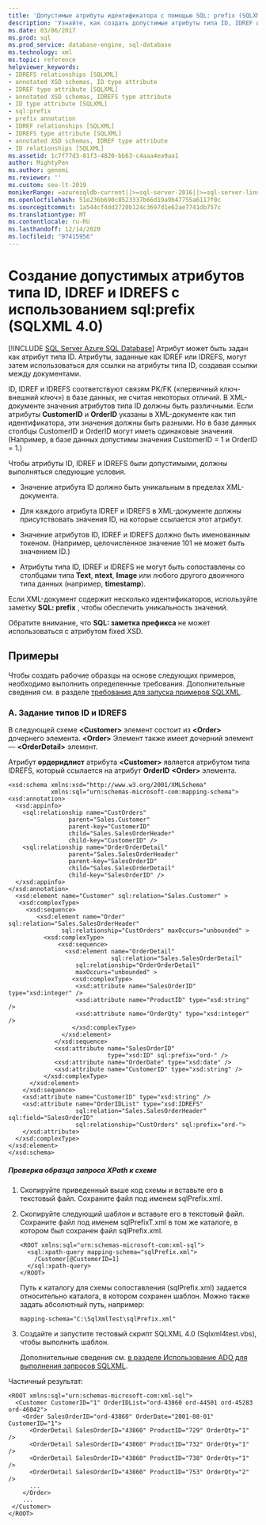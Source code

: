 ```yaml
---
title: 'Допустимые атрибуты идентификатора с помощью SQL: prefix (SQLXML)'
description: 'Узнайте, как создать допустимые атрибуты типа ID, IDREF и IDREFS с помощью SQL: prefix (SQLXML 4,0).'
ms.date: 03/06/2017
ms.prod: sql
ms.prod_service: database-engine, sql-database
ms.technology: xml
ms.topic: reference
helpviewer_keywords:
- IDREFS relationships [SQLXML]
- annotated XSD schemas, ID type attribute
- IDREF type attribute [SQLXML]
- annotated XSD schemas, IDREFS type attribute
- ID type attribute [SQLXML]
- sql:prefix
- prefix annotation
- IDREF relationships [SQLXML]
- IDREFS type attribute [SQLXML]
- annotated XSD schemas, IDREF type attribute
- ID relationships [SQLXML]
ms.assetid: 1c7f77d3-81f3-4820-bb63-c4aaa4ea9aa1
author: MightyPen
ms.author: genemi
ms.reviewer: ''
ms.custom: seo-lt-2019
monikerRange: =azuresqldb-current||>=sql-server-2016||>=sql-server-linux-2017||=azuresqldb-mi-current
ms.openlocfilehash: 51e236b690c8523337b66d19a9b47755a6117f0c
ms.sourcegitcommit: 1a544cf4dd2720b124c3697d1e62ae7741db757c
ms.translationtype: MT
ms.contentlocale: ru-RU
ms.lasthandoff: 12/14/2020
ms.locfileid: "97415956"
---
```

# <a name="creating-valid-id-idref-and-idrefs-type-attributes-using-sqlprefix-sqlxml-40"></a>Создание допустимых атрибутов типа ID, IDREF и IDREFS с использованием sql:prefix (SQLXML 4.0)
[!INCLUDE [SQL Server Azure SQL Database](../../includes/applies-to-version/sql-asdb.md)]
  Атрибут может быть задан как атрибут типа ID. Атрибуты, заданные как IDREF или IDREFS, могут затем использоваться для ссылки на атрибуты типа ID, создавая ссылки между документами.  
  
 ID, IDREF и IDREFS соответствуют связям PK/FK («первичный ключ-внешний ключ») в базе данных, не считая некоторых отличий. В XML-документе значения атрибутов типа ID должны быть различными. Если атрибуты **CustomerID** и **OrderID** указаны в XML-документе как тип идентификатора, эти значения должны быть разными. Но в базе данных столбцы CustomerID и OrderID могут иметь одинаковые значения. (Например, в базе данных допустимы значения CustomerID = 1 и OrderID = 1.)  
  
 Чтобы атрибуты ID, IDREF и IDREFS были допустимыми, должны выполняться следующие условия.  
  
-   Значение атрибута ID должно быть уникальным в пределах XML-документа.  
  
-   Для каждого атрибута IDREF и IDREFS в XML-документе должны присутствовать значения ID, на которые ссылается этот атрибут.  
  
-   Значение атрибутов ID, IDREF и IDREFS должно быть именованным токеном. (Например, целочисленное значение 101 не может быть значением ID.)  
  
-   Атрибуты типа ID, IDREF и IDREFS не могут быть сопоставлены со столбцами типа **Text**, **ntext**, **Image** или любого другого двоичного типа данных (например, **timestamp**).  
  
 Если XML-документ содержит несколько идентификаторов, используйте заметку **SQL: prefix** , чтобы обеспечить уникальность значений.  
  
 Обратите внимание, что **SQL: заметка префикса** не может использоваться с атрибутом fixed XSD.  
  
## <a name="examples"></a>Примеры  
 Чтобы создать рабочие образцы на основе следующих примеров, необходимо выполнить определенные требования. Дополнительные сведения см. в разделе [требования для запуска примеров SQLXML](../../relational-databases/sqlxml/requirements-for-running-sqlxml-examples.md).  
  
### <a name="a-specifying-id-and-idrefs-types"></a>A. Задание типов ID и IDREFS  
 В следующей схеме **\<Customer>** элемент состоит из **\<Order>** дочернего элемента. **\<Order>** Элемент также имеет дочерний элемент — **\<OrderDetail>** элемент.  
  
 Атрибут **ордеридлист** атрибута **\<Customer>** является атрибутом типа IDREFS, который ссылается на атрибут **OrderID** **\<Order>** элемента.  
  
```  
<xsd:schema xmlns:xsd="http://www.w3.org/2001/XMLSchema"  
            xmlns:sql="urn:schemas-microsoft-com:mapping-schema">  
<xsd:annotation>  
  <xsd:appinfo>  
    <sql:relationship name="CustOrders"  
                 parent="Sales.Customer"  
                 parent-key="CustomerID"  
                 child="Sales.SalesOrderHeader"  
                 child-key="CustomerID" />  
    <sql:relationship name="OrderOrderDetail"  
                 parent="Sales.SalesOrderHeader"  
                 parent-key="SalesOrderID"  
                 child="Sales.SalesOrderDetail"  
                 child-key="SalesOrderID" />  
  </xsd:appinfo>  
</xsd:annotation>  
  <xsd:element name="Customer" sql:relation="Sales.Customer" >  
   <xsd:complexType>  
     <xsd:sequence>  
        <xsd:element name="Order" sql:relation="Sales.SalesOrderHeader"    
               sql:relationship="CustOrders" maxOccurs="unbounded" >  
          <xsd:complexType>  
              <xsd:sequence>  
                <xsd:element name="OrderDetail"   
                             sql:relation="Sales.SalesOrderDetail"   
                   sql:relationship="OrderOrderDetail"   
                   maxOccurs="unbounded" >  
                  <xsd:complexType>  
                   <xsd:attribute name="SalesOrderID" type="xsd:integer" />  
                   <xsd:attribute name="ProductID" type="xsd:string" />  
                   <xsd:attribute name="OrderQty" type="xsd:integer" />  
                  </xsd:complexType>  
               </xsd:element>  
             </xsd:sequence>  
             <xsd:attribute name="SalesOrderID"   
                            type="xsd:ID" sql:prefix="ord-" />  
             <xsd:attribute name="OrderDate" type="xsd:date" />  
             <xsd:attribute name="CustomerID" type="xsd:string" />  
          </xsd:complexType>  
      </xsd:element>  
    </xsd:sequence>  
    <xsd:attribute name="CustomerID" type="xsd:string" />  
    <xsd:attribute name="OrderIDList" type="xsd:IDREFS"   
                   sql:relation="Sales.SalesOrderHeader" sql:field="SalesOrderID"  
                   sql:relationship="CustOrders" sql:prefix="ord-">  
    </xsd:attribute>  
  </xsd:complexType>  
</xsd:element>  
</xsd:schema>  
```  
  
##### <a name="to-test-a-sample-xpath-query-against-the-schema"></a>Проверка образца запроса XPath к схеме  
  
1.  Скопируйте приведенный выше код схемы и вставьте его в текстовый файл. Сохраните файл под именем sqlPrefix.xml.  
  
2.  Скопируйте следующий шаблон и вставьте его в текстовый файл. Сохраните файл под именем sqlPrefixT.xml в том же каталоге, в котором был сохранен файл sqlPrefix.xml.  
  
    ```  
    <ROOT xmlns:sql="urn:schemas-microsoft-com:xml-sql">  
      <sql:xpath-query mapping-schema="sqlPrefix.xml">  
        /Customer[@CustomerID=1]  
      </sql:xpath-query>  
    </ROOT>  
    ```  
  
     Путь к каталогу для схемы сопоставления (sqlPrefix.xml) задается относительно каталога, в котором сохранен шаблон. Можно также задать абсолютный путь, например:  
  
    ```  
    mapping-schema="C:\SqlXmlTest\sqlPrefix.xml"  
    ```  
  
3.  Создайте и запустите тестовый скрипт SQLXML 4.0 (Sqlxml4test.vbs), чтобы выполнить шаблон.  
  
     Дополнительные сведения см. [в разделе Использование ADO для выполнения запросов SQLXML](../../relational-databases/sqlxml/using-ado-to-execute-sqlxml-4-0-queries.md).  
  
 Частичный результат:  
  
```  
<ROOT xmlns:sql="urn:schemas-microsoft-com:xml-sql">  
  <Customer CustomerID="1" OrderIDList="ord-43860 ord-44501 ord-45283 ord-46042">  
    <Order SalesOrderID="ord-43860" OrderDate="2001-08-01" CustomerID="1">  
      <OrderDetail SalesOrderID="43860" ProductID="729" OrderQty="1" />   
      <OrderDetail SalesOrderID="43860" ProductID="732" OrderQty="1" />   
      <OrderDetail SalesOrderID="43860" ProductID="738" OrderQty="1" />   
      <OrderDetail SalesOrderID="43860" ProductID="753" OrderQty="2" />   
      ...  
    </Order>  
    ...  
 </Customer>  
</ROOT>  
```  
  
  
